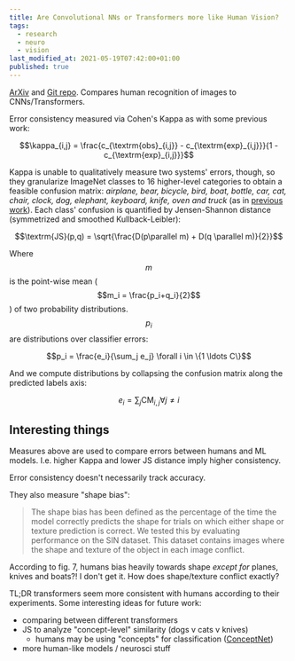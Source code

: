 ```yaml
---
title: Are Convolutional NNs or Transformers more like Human Vision?
tags:
  - research
  - neuro
  - vision
last_modified_at: 2021-05-19T07:42:00+01:00
published: true
---
```


[ArXiv](https://arxiv.org/pdf/2105.07197.pdf) and [Git repo](https://github.com/shikhartuli/cnn_txf_bias).
Compares human recognition of images to CNNs/Transformers.

Error consistency measured via Cohen's Kappa as with some previous work:

$$\kappa_{i,j} = \frac{c_{\textrm{obs}_{i,j}} - c_{\textrm{exp}_{i,j}}}{1 - c_{\textrm{exp}_{i,j}}}$$

Kappa is unable to qualitatively measure two systems' errors, though, so they
granularize ImageNet classes to 16 higher-level categories to obtain a feasible
confusion matrix: *airplane, bear, bicycle, bird, boat, bottle, car, cat, chair,
clock, dog, elephant, keyboard, knife, oven and truck* (as in [previous work](https://arxiv.org/abs/1811.12231)).
Each class' confusion is quantified by Jensen-Shannon distance (symmetrized and
smoothed Kullback-Leibler):

$$\textrm{JS}(p,q) = \sqrt{\frac{D(p\parallel m) + D(q \parallel m)}{2}}$$

Where $$m$$ is the point-wise mean ($$m_i = \frac{p_i+q_i}{2}$$) of two
probability distributions. $$p_i$$ are distributions over classifier errors:

$$p_i = \frac{e_i}{\sum_j e_j} \forall i \in \{1 \ldots C\}$$

And we compute distributions by collapsing the confusion matrix along the
predicted labels axis:

$$e_i = \sum_j \textrm{CM}_{i,j} \forall j \neq i$$


## Interesting things

Measures above are used to compare errors between humans and ML models.
I.e. higher Kappa and lower JS distance imply higher consistency.

Error consistency doesn't necessarily track accuracy.

They also measure "shape bias":

> The shape bias has been defined as the percentage of the time the model
> correctly predicts the shape for trials on which either shape or texture
> prediction is correct. We tested this by evaluating performance on the SIN
> dataset. This dataset contains images where the shape and texture of the
> object in each image conflict.

According to fig. 7, humans bias heavily towards shape *except for* planes,
knives and boats?! I don't get it. How does shape/texture conflict exactly?

TL;DR transformers seem more consistent with humans according to their
experiments. Some interesting ideas for future work:
* comparing between different transformers
* JS to analyze "concept-level" similarity (dogs v cats v knives)
  * humans may be using "concepts" for classification ([ConceptNet](https://arxiv.org/abs/1612.03975))
* more human-like models / neurosci stuff

